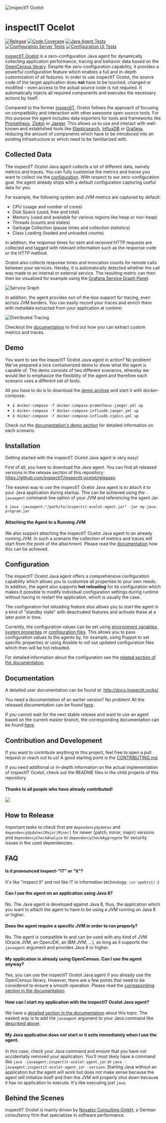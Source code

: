 ![inspectIT Ocelot ](https://inspectit.github.io/inspectit-ocelot/images/inspectit-ocelot.png)

# inspectIT Ocelot 

[![Release](https://jitpack.io/v/inspectit/inspectit-ocelot.svg)](https://jitpack.io/#inspectit/inspectit-ocelot)
[![Code Coverage](https://codecov.io/gh/inspectit/inspectit-ocelot/branch/master/graph/badge.svg)](https://codecov.io/gh/inspectIT/inspectit-ocelot)
[![Java Agent Tests](https://github.com/inspectIT/inspectit-ocelot/workflows/Java%20Agent%20Tests/badge.svg?branch=master)](https://github.com/inspectIT/inspectit-ocelot/actions?query=workflow%3A"Java+Agent+Tests")
[![Configuration Server Tests](https://github.com/inspectIT/inspectit-ocelot/workflows/Configuration%20Server%20Tests/badge.svg?branch=master)](https://github.com/inspectIT/inspectit-ocelot/actions?query=workflow%3A"Configuration+Server+Tests")
[![Configuration UI Tests](https://github.com/inspectIT/inspectit-ocelot/workflows/Configuration%20UI%20Tests/badge.svg?branch=master)](https://github.com/inspectIT/inspectit-ocelot/actions/workflows/configuration_ui_test.yml?query=workflow%3A"Configuration+UI+Tests")

[inspectIT Ocelot](https://inspectit.rocks/) is a zero-configuration Java agent for dynamically collecting application performance,
 tracing and behavior data based on the [OpenCensus library](https://opencensus.io/).
Despite the zero-configuration capability, it provides a powerful configuration feature
 which enables a full and in-depth customization of all features.
In order to use inspectIT Ocelot, the source code of the target application does
**not** have to be touched, changed or modified - even access to the actual source code is not required.
It automatically injects all required components and executes the necessary actions by itself.

Compared to the former [inspectIT](https://github.com/inspectIT/inspectIT),
Ocelot follows the approach of focusing on compatibility and interaction with other awesome open source tools.
For this purpose the agent includes data exporters for tools and frameworks like [Prometheus](https://prometheus.io/), [Zipkin](https://zipkin.io/) or [Jaeger](https://www.jaegertracing.io/).
This allows us to use and interact with well-known and established tools like [Elasticsearch](https://www.elastic.co/products/elasticsearch), [InfluxDB](https://www.influxdata.com/) or [Grafana](https://grafana.com/),
reducing the amount of components which have to be introduced into an existing infrastructure or which need to be familiarized with.

## Collected Data

The inspectIT Ocelot Java agent collects a lot of different data, namely metrics and traces.
You can fully customize the metrics and traces you want to collect via the [configuration](https://inspectit.github.io/inspectit-ocelot/docs/next/instrumentation/instrumentation).
With respect to our zero-configuration goal, the agent already ships with a default configuration capturing useful data for you.

For example, the following system and JVM metrics are captured by default:
  * CPU (usage and number of cores)
  * Disk Space (used, free and total)
  * Memory (used and available for various regions like heap or non-heap)
  * Threads (counts and states)
  * Garbage Collection (pause times and collection statistics)
  * Class Loading (loaded and unloaded counts)
  
In addition, the response times for sent and received HTTP requests are collected
and tagged with relevant information such as the response code or the HTTP method.

Ocelot also collects response times and invocation counts for remote calls between your services.
Hereby, it is automatically detected whether the call was made to an internal or external service.
The resulting metric can then then be visualized for example
using the [Grafana Service Graph Panel](https://github.com/NovatecConsulting/novatec-service-dependency-graph-panel):

![Service Graph](https://inspectit.github.io/inspectit-ocelot/images/service-graph.PNG)

In addition, the agent provides out-of-the-box support for tracing, even across JVM borders.
You can easily record your traces and enrich them with metadata extracted from your application at runtime:

![Distributed Tracing](https://inspectit.github.io/inspectit-ocelot/images/distributed-tracing.PNG)

Checkout the [documentation](https://inspectit.github.io/inspectit-ocelot/) to find out how you can extract custom metrics and traces.

## Demo

You want to see the inspectIT Ocelot Java agent in action?
No problem!
We've prepared a nice containerized demo to show what the agent is capable of.
The demo consists of two different scenarios, whereby we would like to emphasize the flexibility of the agent and therefore each scenario uses a different set of tools.

All you have to do is to download the [demo archive](https://github.com/inspectIT/inspectit-ocelot/releases/latest) and start it with docker-compose:

* `$ docker-compose -f docker-compose-prometheus-jaeger.yml up`
* `$ docker-compose -f docker-compose-influxdb-jaeger.yml up`
* `$ docker-compose -f docker-compose-influxdb-zipkin.yml up`

Check out the [documentation's demo section](https://inspectit.github.io/inspectit-ocelot/docs/getting-started/docker-examples) for detailed information on each scenario.

## Installation

Getting started with the inspectIT Ocelot Java agent is very easy!

First of all, you have to download the Java agent.
You can find all released versions in the release section of this repository: https://github.com/inspectIT/inspectit-ocelot/releases

The easiest way to use the inspectIT Ocelot Java agent is to attach it to your Java application during startup.
This can be achieved using the `-javaagent` command-line option of your JVM and referencing the agent Jar:

    $ java -javaagent:"/path/to/inspectit-ocelot-agent.jar" -jar my-java-program.jar

#### Attaching the Agent to a Running JVM

We also support attaching the inspectIT Ocelot Java agent to an already running JVM.
In such a scenario the collection of metrics and traces will start from the point of the attachment.
Please read the [documentation](https://inspectit.github.io/inspectit-ocelot/docs/getting-started/installation#attaching-the-agent-to-a-running-jvm) how this can be achieved.

## Configuration

The inspectIT Ocelot Java agent offers a comprehensive configuration capability which allows you to customize all properties to your own needs.
In addition, the agent also supports **hot reloading** for its configuration which makes it possible to modify individual configuration settings during runtime without having to restart the application, which is usually the case.

The configuration hot reloading feature also allows you to start the agent in a kind of "standby state" with deactivated features and activate these at a later point in time.

Currently, the configuration values can be set using [environment variables, system properties](https://inspectit.github.io/inspectit-ocelot/docs/configuration/configuration-sources#java-system-properties) or [configuration files](https://inspectit.github.io/inspectit-ocelot/docs/configuration/external-configuration-sources#file-based-configuration).
This allows you to pass configuration values to the agents by, for example, using Puppet to set specific properties or using Ansible to roll out updated configuration files which then will be hot reloaded.
 
For detailed information about the configuration see the [related section of the documentation](https://inspectit.github.io/inspectit-ocelot/docs/configuration/configuration-sources).

## Documentation

A detailed user documentation can be found at: http://docs.inspectit.rocks/

You need a documentation of an earlier version? No problem! All the released documentation can be found [here](https://inspectit.github.io/inspectit-ocelot/versions).

If you cannot wait for the next stable release and want to use an agent based on the current master branch, the corresponding documentation can be found [here](https://inspectit.github.io/inspectit-ocelot/docs/next/doc1).  

## Contribution and Development

If you want to contribute anything to this project, feel free to open a pull request or reach out to us!
A good starting point is the [CONTRIBUTING.md](CONTRIBUTING.md).

If you need additional or in-depth information on the actual implementation of inspectIT Ocelot, check out the README files in the child projects of this repository. 

#### Thanks to all people who have already contributed!

<a href="https://github.com/inspectit/inspectit-ocelot/graphs/contributors">
  <img src="https://contributors-img.web.app/image?repo=inspectit/inspectit-ocelot" />
</a>

## How to Release

Important tasks to check first are `dependencyUpdates` and `dependencyUpdates[Major|Minor]` for newer (patch, minor, major)
versions and `dependencyCheckAnalyze` or `dependencyCheckAggregate` for security issues in the used dependencies.

## FAQ

#### Is it pronounced inspect-"IT" or "it"?

It's like "inspect it" and not like IT in information technology. `/ɪnˈspektɪt/` :) 

#### Can I use the agent on an application using Java 6?

No. The Java agent is developed against Java 8, thus, the application which you want to attach the agent to have to be using a JVM running on Java 8 or higher.

#### Does the agent require a specific JVM in order to run properly?

No. The agent is compatible to and can be used with any kind of JVM (Oracle JVM, an OpenJDK, an IBM JVM, ...), as long as it supports the `javaagent` argument and provides Java 8 or higher.

#### My application is already using OpenCensus. Can I use the agent anyway?

Yes, you can use the inspectIT Ocelot Java agent if you already use the OpenCensus library.
However, there are a few points that need to be considered to ensure a smooth operation.
Please read the [corresponding section in the documentation](https://inspectit.github.io/inspectit-ocelot/docs/next/configuration/open-census-configuration).

#### How can I start my application with the inspectIT Ocelot Java agent?

We have a [detailed section in the documentation](https://inspectit.github.io/inspectit-ocelot/docs/next/getting-started/installation) about this topic.
The easiest way is to add the `javaagent` argument to your Java command like [described above](#installation).

#### My Java application does not start or it exits immediately when I use the agent.

In this case, check your Java command and ensure that you have not accidentally removed your application.
You'll most likely have a command like `java -javaagent:inspectit-ocelot-agent.jar` or `java -javaagent:inspectit-ocelot-agent.jar -version`. 
Starting Java without an application but the agent will work but does not make sense because the agent will initialize itself and then the JVM will properly shut down because it has no application to execute.
It's like executing just `java`.

## Behind the Scenes

inspectIT Ocelot is mainly driven by [Novatec Consulting GmbH](https://www.novatec-gmbh.de/), a German consultancy firm that specializes in software performance.
